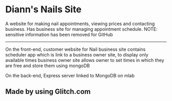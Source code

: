 Diann's Nails Site
=================
A website for making nail appointments, viewing prices and contacting business. Has business site for managing appointment schedule. NOTE: sensitive information has been removed for GitHub

------------

On the front-end,
  customer website for Nail business site
  contains scheduler app which is link to a business owner site, to display only available times
  business owner site allows owner to set times in which they are free and store them using mongoDB
  

On the back-end,
  Express server linked to MongoDB on mlab


Made by using Glitch.com
-------------------
